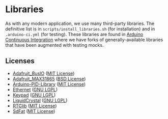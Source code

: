 # Libraries

As with any modern application, we use many third-party libraries. The definitive list is in `scripts/install_libraries.sh` (for installation) and in `.arduino-ci.yml` (for testing). These libraries are found in [Arduino Continuous Integration](https://github.com/Arduino-CI/) where we have forks of generally-available libraries that have been augmented with testing mocks. 

## Licenses

* [Adafruit_BusIO](https://github.com/Arduino-CI/Adafruit_BusIO) ([MIT License](https://github.com/Arduino-CI/Adafruit_BusIO/blob/master/LICENSE))
* [Adafruit_MAX31865](https://github.com/Arduino-CI/Adafruit_MAX31865) ([BSD License](https://github.com/Arduino-CI/Adafruit_MAX31865/blob/main/src/Adafruit_MAX31865.cpp))
* [Arduino-PID-Library](https://github.com/Arduino-CI/Arduino-PID-Library) ([MIT License](https://github.com/Arduino-CI/Arduino-PID-Library/blob/master/src/PID_v1.cpp))
* [Ethernet](https://github.com/Arduino-CI/Ethernet) ([GNU LGPL](https://github.com/Arduino-CI/Ethernet#license))
* [Keypad](https://github.com/Arduino-CI/Keypad) ([GNU LGPL](https://github.com/Arduino-CI/Keypad/blob/main/src/Keypad.h))
* [LiquidCrystal](https://github.com/Arduino-CI/LiquidCrystal) ([GNU LGPL](https://github.com/Arduino-CI/LiquidCrystal#license))
* [RTClib](https://github.com/Arduino-CI/RTClib) ([MIT License](https://github.com/Arduino-CI/RTClib/blob/master/license.txt))
* [SdFat](https://github.com/Arduino-CI/Arduino-PID-Library) ([MIT License](https://github.com/Arduino-CI/SdFat/blob/main/LICENSE.md))